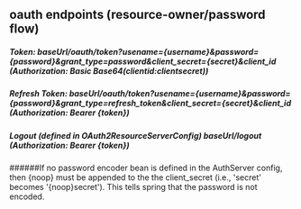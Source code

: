 ## oauth endpoints (resource-owner/password flow)
##### Token: baseUrl/oauth/token?usename={username}&password={password}&grant_type=password&client_secret={secret}&client_id (Authorization: Basic Base64(clientid:clientsecret))
##### Refresh Token: baseUrl/oauth/token?usename={username}&password={password}&grant_type=refresh_token&client_secret={secret}&client_id (Authorization: Bearer {token})
##### Logout (defined in OAuth2ResourceServerConfig) baseUrl/logout (Authorization: Bearer {token})

######If no password encoder bean is defined in the AuthServer config, then {noop} must be appended to the the client_secret (i.e., 'secret' becomes '{noop}secret').  This tells spring that the password is not encoded. 